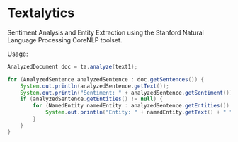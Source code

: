 Textalytics
===========

Sentiment Analysis and Entity Extraction using the Stanford Natural Language Processing CoreNLP toolset.

Usage:
```java
AnalyzedDocument doc = ta.analyze(text1);

for (AnalyzedSentence analyzedSentence : doc.getSentences()) {
    System.out.println(analyzedSentence.getText());
    System.out.println("Sentiment: " + analyzedSentence.getSentiment());
    if (analyzedSentence.getEntities() != null) {
        for (NamedEntity namedEntity : analyzedSentence.getEntities()) {
            System.out.println("Entity: " + namedEntity.getText() + " " + namedEntity.getType());
        }
    }
}
```
